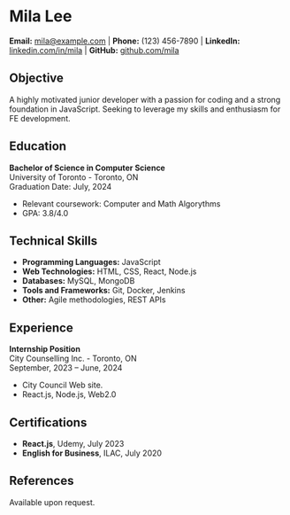# **Mila Lee**
**Email:** mila@example.com | **Phone:** (123) 456-7890 | **LinkedIn:** [linkedin.com/in/mila](https://linkedin.com/in/mila) | **GitHub:** [github.com/mila](https://github.com/mila)

## **Objective**
A highly motivated junior developer with a passion for coding and a strong foundation in JavaScript. Seeking to leverage my skills and enthusiasm for FE development.

## **Education**
**Bachelor of Science in Computer Science**  
University of Toronto - Toronto, ON  
Graduation Date: July, 2024  
- Relevant coursework: Computer and Math Algorythms
- GPA: 3.8/4.0

## **Technical Skills**
- **Programming Languages:** JavaScript
- **Web Technologies:** HTML, CSS, React, Node.js
- **Databases:** MySQL, MongoDB
- **Tools and Frameworks:** Git, Docker, Jenkins
- **Other:** Agile methodologies, REST APIs

## **Experience**
**Internship Position**  
City Counselling Inc. - Toronto, ON  
September, 2023 – June, 2024  
- City Council Web site.
- React.js, Node.js, Web2.0


## **Certifications**
- **React.js**, Udemy, July 2023
- **English for Business**, ILAC, July 2020

## **References**
Available upon request.

